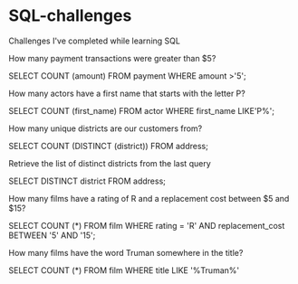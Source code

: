# SQL-challenges
Challenges I've completed while learning SQL

How many payment transactions were greater than $5? 

SELECT COUNT (amount) FROM payment
WHERE amount >'5';

How many actors have a first name that starts with the letter P?

SELECT COUNT (first_name) FROM actor
WHERE first_name LIKE'P%';

How many unique districts are our customers from?

SELECT COUNT (DISTINCT (district))
FROM address;

Retrieve the list of distinct districts from the last query

SELECT DISTINCT district
FROM address;

How many films have a rating of R and a replacement cost between $5 and $15?

SELECT COUNT (*) FROM film
WHERE rating = 'R' 
AND replacement_cost BETWEEN '5' AND '15';

How many films have the word Truman somewhere in the title?

SELECT COUNT (*) FROM film
WHERE title LIKE '%Truman%'
